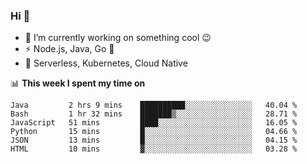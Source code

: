 ### Hi 👋

<!--
**nodejh/nodejh** is a ✨ _special_ ✨ repository because its `README.md` (this file) appears on your GitHub profile.

Here are some ideas to get you started:

- 🔭 I’m currently working on ...
- 🌱 I’m currently learning ...
- 👯 I’m looking to collaborate on ...
- 🤔 I’m looking for help with ...
- 💬 Ask me about ...
- 📫 How to reach me: ...
- 😄 Pronouns: ...
- ⚡ Fun fact: ...
-->

- 🔭 I’m currently working on something cool :wink:
- ⚡ Node.js, Java, Go :thought_balloon:
- 🤖 Serverless, Kubernetes, Cloud Native

📊 **This week I spent my time on**

<!--START_SECTION:waka-->

```text
Java         2 hrs 9 mins    ██████████░░░░░░░░░░░░░░░   40.04 %
Bash         1 hr 32 mins    ███████▒░░░░░░░░░░░░░░░░░   28.71 %
JavaScript   51 mins         ████░░░░░░░░░░░░░░░░░░░░░   16.05 %
Python       15 mins         █░░░░░░░░░░░░░░░░░░░░░░░░   04.66 %
JSON         13 mins         █░░░░░░░░░░░░░░░░░░░░░░░░   04.15 %
HTML         10 mins         ▓░░░░░░░░░░░░░░░░░░░░░░░░   03.28 %
```

<!--END_SECTION:waka-->


<!--
:traffic_light: **Visitors**

![visitors](https://visitor-badge.glitch.me/badge?page_id=nodejh.nodejh)
-->
